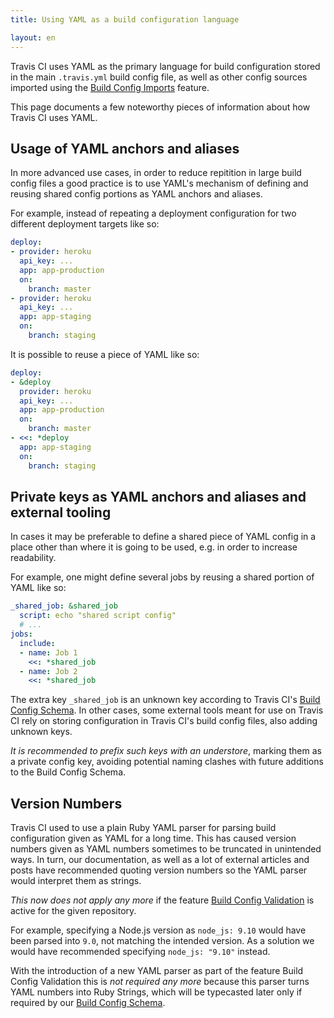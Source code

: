 ```yaml
---
title: Using YAML as a build configuration language

layout: en
---
```


Travis CI uses YAML as the primary language for build configuration stored in
the main `.travis.yml` build config file, as well as other config sources
imported using the [Build Config Imports](/build-config-imports) feature.

This page documents a few noteworthy pieces of information about how
Travis CI uses YAML.

## Usage of YAML anchors and aliases

In more advanced use cases, in order to reduce repitition in large build config
files a good practice is to use YAML's mechanism of defining and reusing shared
config portions as YAML anchors and aliases.

For example, instead of repeating a deployment configuration for two different
deployment targets like so:

```yaml
deploy:
- provider: heroku
  api_key: ...
  app: app-production
  on:
    branch: master
- provider: heroku
  api_key: ...
  app: app-staging
  on:
    branch: staging
```

It is possible to reuse a piece of YAML like so:

```yaml
deploy:
- &deploy
  provider: heroku
  api_key: ...
  app: app-production
  on:
    branch: master
- <<: *deploy
  app: app-staging
  on:
    branch: staging
```

## Private keys as YAML anchors and aliases and external tooling

In cases it may be preferable to define a shared piece of YAML config in a
place other than where it is going to be used, e.g. in order to increase
readability.

For example, one might define several jobs by reusing a shared portion of
YAML like so:

```yaml
_shared_job: &shared_job
  script: echo "shared script config"
  # ...
jobs:
  include:
  - name: Job 1
    <<: *shared_job
  - name: Job 2
    <<: *shared_job
```

The extra key `_shared_job` is an unknown key according to Travis CI's
[Build Config Schema](https://config.travis-ci.com/). In other cases, some external
tools meant for use on Travis CI rely on storing configuration in Travis CI's
build config files, also adding unknown keys.

*It is recommended to prefix such keys with an understore*, marking them as a
private config key, avoiding potential naming clashes with future additions to
the Build Config Schema.

## Version Numbers

Travis CI used to use a plain Ruby YAML parser for parsing build configuration
given as YAML for a long time.  This has caused version numbers given as YAML
numbers sometimes to be truncated in unintended ways. In turn, our
documentation, as well as a lot of external articles and posts have recommended
quoting version numbers so the YAML parser would interpret them as strings.

*This now does not apply any more* if the feature [Build Config Validation](/user/build-config-validation)
is active for the given repository.

For example, specifying a Node.js version as `node_js: 9.10` would have been
parsed into `9.0`, not matching the intended version. As a solution we would
have recommended specifying `node_js: "9.10"` instead.

With the introduction of a new YAML parser as part of the feature Build Config
Validation this is *not required any more* because this parser turns YAML
numbers into Ruby Strings, which will be typecasted later only if required
by our [Build Config Schema](https://config.travis-ci.com/).
